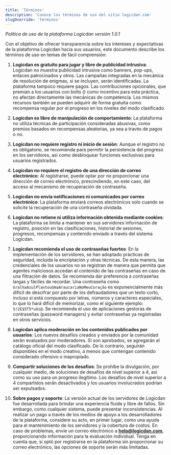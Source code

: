 ```yaml
---
title: 'Términos'
description: 'Conoce los términos de uso del sitio logicdan.com'
slugOverride: 'términos'
---
```


*Política de uso de la plataforma Logicdan versión 1.0.1*

Con el objetivo de ofrecer transparencia sobre los intereses y expectativas de la plataforma Logicdan hacia sus usuarios, este documento describe los términos de uso en temas de fácil comprensión:

1. **Logicdan es gratuito para jugar y libre de publicidad intrusiva**: Logicdan no muestra publicidad intrusiva como banners, pop-ups, enlaces patrocinados y otros. Las campañas integradas en la mecánica de resolución de enigmas, si se incluyen, serán identificadas. La plataforma tampoco requiere pagos. Las contribuciones opcionales, que premian a los usuarios con bolts (<span class="bolt"></span>) como incentivo para esta práctica, no afectan directamente las mecánicas de competencia. Los mismos recursos también se pueden adquirir de forma gratuita como recompensa regular por el progreso en los niveles del modo clasificado.

2. **Logicdan es libre de manipulación de comportamiento**: La plataforma no utiliza técnicas de participación consideradas abusivas, como premios basados en recompensas aleatorias, ya sea a través de pagos o no.

3. **Logicdan no requiere registro ni inicio de sesión**: Aunque el registro no es obligatorio, se recomienda para permitir la persistencia del progreso en los servidores, así como desbloquear funciones exclusivas para usuarios registrados.

4. **Logicdan no requiere el registro de una dirección de correo electrónico**: Al registrarse, puede optar por no proporcionar una dirección de correo electrónico, prescindiendo, en este caso, del acceso al mecanismo de recuperación de contraseña.

5. **Logicdan no envía notificaciones ni comunicados por correo electrónico**: La plataforma enviará correos electrónicos solo cuando se solicite la recuperación de una contraseña olvidada.

6. **Logicdan no retiene ni utiliza información obtenida mediante cookies**: La plataforma se limita a mantener en sus servidores información de registro, posición en las clasificaciones, historial de sesiones, progresos, recompensas y contenido enviado a través del sistema Logicdan.

7. **Logicdan recomienda el uso de contraseñas fuertes**: En la implementación de los servidores, se han adoptado prácticas de seguridad, incluida la encriptación y otras técnicas. De esta manera, las credenciales de los usuarios no se registran de manera que permita que agentes maliciosos accedan al contenido de las contraseñas en caso de una filtración de datos. Se recomienda dar preferencia a contraseñas largas y fáciles de recordar. Una contraseña como `GralhaAzulPlantouUmaAraucariaNoMeuCoração` es exponencialmente más difícil de descifrar por parte de los defraudadores que un texto corto, incluso si está compuesto por letras, números y caracteres especiales, lo que lo hará difícil de memorizar, como el siguiente ejemplo: `S!2E$5T5*uUi@`. Se recomienda el uso de aplicaciones gestoras de contraseñas (password managers) y evitar contraseñas ya registradas en otros servicios.

8. **Logicdan aplica moderación en los contenidos publicados por usuarios**: Los nuevos desafíos creados y enviados por la comunidad serán evaluados por moderadores. Si son aprobados, se agregarán al catálogo oficial del modo clasificado. De lo contrario, seguirán disponibles en el modo creativo, a menos que contengan contenido considerado ofensivo o inapropiado.

9. **Compartir soluciones de los desafíos**: Se prohíbe la divulgación, por cualquier medio, de soluciones de desafíos de nivel superior a 4, así como su uso para un progreso ilegítimo. Los desafíos de nivel superior a 4 compartidos serán desactivados y los usuarios involucrados podrían ser expulsados.

10. **Sobre pagos y soporte**: La versión actual de los servidores de Logicdan fue desarrollada para brindar una experiencia fluida y libre de fallos. Sin embargo, como cualquier sistema, puede presentar inconsistencias. Al realizar un pago a través de los medios de apoyo a los desarrolladores de la plataforma, considere su acto, en primer lugar, como una ayuda para el mantenimiento de los servidores y la cobertura de costos. En caso de problemas, envíe un correo electrónico a **[help@logicdan.com](mailto:help@logicdan.com)**, proporcionando información para la evaluación individual. Tenga en cuenta que, si optó por registrarse en la plataforma sin proporcionar su correo electrónico, las opciones de soporte serán más limitadas.
